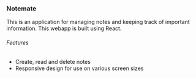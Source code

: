 ### Notemate
This is an application for managing notes and keeping track of important information.
This webapp is built using React.

###### Features
- Create, read and delete notes
- Responsive design for use on various screen sizes

